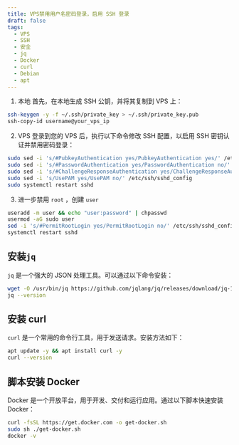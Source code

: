 ```yaml
---
title: VPS禁用用户名密码登录，启用 SSH 登录
draft: false
tags:
  - VPS
  - SSH
  - 安全
  - jq
  - Docker
  - curl
  - Debian
  - apt
---
```


1. 本地
 首先，在本地生成 SSH 公钥，并将其复制到 VPS 上：

 ```bash
 ssh-keygen -y -f ~/.ssh/private_key > ~/.ssh/private_key.pub
 ssh-copy-id username@your_vps_ip
 ```

2. VPS
 登录到您的 VPS 后，执行以下命令修改 SSH 配置，以启用 SSH 密钥认证并禁用密码登录：

 ```bash
 sudo sed -i 's/#PubkeyAuthentication yes/PubkeyAuthentication yes/' /etc/ssh/sshd_config
 sudo sed -i 's/#PasswordAuthentication yes/PasswordAuthentication no/' /etc/ssh/sshd_config
 sudo sed -i 's/#ChallengeResponseAuthentication yes/ChallengeResponseAuthentication no/' /etc/ssh/sshd_config
 sudo sed -i 's/UsePAM yes/UsePAM no/' /etc/ssh/sshd_config
 sudo systemctl restart sshd
 ```

3. 进一步禁用 `root` ，创建 `user`

 ```bash
 useradd -m user && echo "user:password" | chpasswd
 usermod -aG sudo user
 sed -i 's/#PermitRootLogin yes/PermitRootLogin no/' /etc/ssh/sshd_config || sed -i 's/PermitRootLogin yes/PermitRootLogin no/' /etc/ssh/sshd_config
 systemctl restart sshd
 ```

## 安装`jq`

`jq` 是一个强大的 JSON 处理工具。可以通过以下命令安装：

```bash
wget -O /usr/bin/jq https://github.com/jqlang/jq/releases/download/jq-1.7.1/jq-linux-amd64 && chmod +x /usr/bin/jq
jq --version
```

## 安装 curl

`curl` 是一个常用的命令行工具，用于发送请求。安装方法如下：

```bash
apt update -y && apt install curl -y
curl --version
```

## 脚本安装 Docker

Docker 是一个开放平台，用于开发、交付和运行应用。通过以下脚本快速安装 Docker：

```bash
curl -fsSL https://get.docker.com -o get-docker.sh
sudo sh ./get-docker.sh
docker -v
```  
